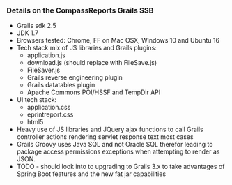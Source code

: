 ### Details on the CompassReports Grails SSB
* Grails sdk 2.5
* JDK 1.7
* Browsers tested: Chrome, FF on Mac OSX, Windows 10 and Ubuntu 16
* Tech stack mix of JS libraries and Grails plugins:
    * application.js
    * download.js (should replace with FileSave.js)
    * FileSaver.js
    * Grails reverse engineering plugin
    * Grails datatables plugin
    * Apache Commons POI/HSSF and TempDir API
* UI tech stack:
    * application.css
    * eprintreport.css
    * html5
* Heavy use of JS libraries and JQuery ajax functions to call Grails controller actions rendering servlet response text
most cases
* Grails Groovy uses Java SQL and not Oracle SQL therefor leading to package access permissions exceptions when attempting to render as JSON.
* TODO - should look into to upgrading to Grails 3.x to take advantages of Spring Boot features and the new fat jar
capabilities
